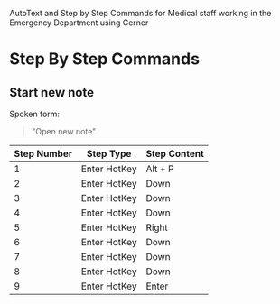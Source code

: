 AutoText and Step by Step Commands for Medical staff working in the Emergency Department using Cerner

# Step By Step Commands

## Start new note

Spoken form:
> "Open new note"

Step Number | Step Type | Step Content
------------ | ------------- | ------------- 
1 | Enter HotKey | Alt + P
2 | Enter HotKey | Down
3 | Enter HotKey | Down
4 | Enter HotKey | Down
5 | Enter HotKey | Right
6 | Enter HotKey | Down
7 | Enter HotKey | Down
8 | Enter HotKey | Down
9 | Enter HotKey | Enter
